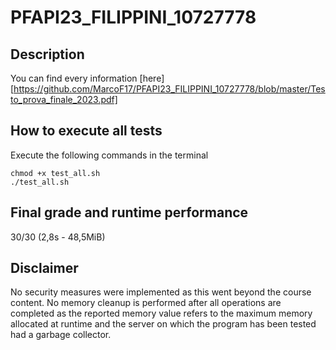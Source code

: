 # PFAPI23_FILIPPINI_10727778

## Description
You can find every information [here][https://github.com/MarcoF17/PFAPI23_FILIPPINI_10727778/blob/master/Testo_prova_finale_2023.pdf]

## How to execute all tests
Execute the following commands in the terminal
 ```
 chmod +x test_all.sh
 ./test_all.sh
 ```
 
## Final grade and runtime performance
30/30 (2,8s - 48,5MiB)

## Disclaimer
No security measures were implemented as this went beyond the course content. No memory cleanup is performed after all operations are completed as the reported memory value refers to the maximum memory allocated at runtime and the server on which the program has been tested had a garbage collector.
